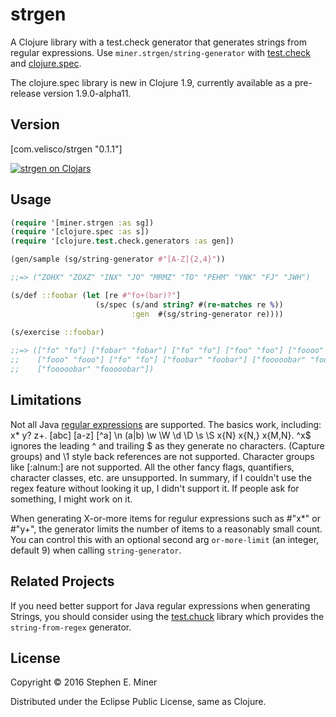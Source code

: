 # strgen

A Clojure library with a test.check generator that generates strings from regular
expressions.  Use `miner.strgen/string-generator` with [test.check][tc] and [clojure.spec][cs].  

The clojure.spec library is new in Clojure 1.9, currently available as a pre-release version
1.9.0-alpha11.

[tc]: https://github.com/clojure/test.check "test.check"
[cs]: http://clojure.org/guides/spec

## Version

\[com.velisco/strgen "0.1.1"]

[![strgen on Clojars][shield]][st]

[latest]: https://clojars.org/com.velisco/strgen/latest-version.svg "strgen on Clojars"
[shield]: https://img.shields.io/clojars/v/com.velisco/strgen.svg "strgen on Clojars"
[st]: https://clojars.org/com.velisco/strgen "strgen on Clojars"


## Usage

```clojure
(require '[miner.strgen :as sg])
(require '[clojure.spec :as s])
(require '[clojure.test.check.generators :as gen])

(gen/sample (sg/string-generator #"[A-Z]{2,4}"))

;;=> ("ZOHX" "ZOXZ" "INX" "JO" "MRMZ" "TO" "PEHM" "YNK" "FJ" "JWH")

(s/def ::foobar (let [re #"fo+(bar)?"] 
                   (s/spec (s/and string? #(re-matches re %))
                           :gen  #(sg/string-generator re))))
						   
(s/exercise ::foobar)

;;=> (["fo" "fo"] ["fobar" "fobar"] ["fo" "fo"] ["foo" "foo"] ["foooo" "foooo"] 
;;    ["fooo" "fooo"] ["fo" "fo"] ["foobar" "foobar"] ["fooooobar" "fooooobar"] 
;;    ["fooooobar" "fooooobar"])

```
 
## Limitations

Not all Java [regular expressions][re] are supported.  The basics work, including:
x* y? z+. [abc] [a-z] [^a] \n (a|b) \w \W \d \D \s \S x{N} x{N,} x{M,N}.  ^x$ ignores the leading
^ and trailing $ as they generate no characters.  (Capture groups) and \1 style back
references are not supported.  Character groups like [:alnum:] are not supported.  All the
other fancy flags, quantifiers, character classes, etc. are unsupported.  In summary, if I
couldn't use the regex feature without looking it up, I didn't support it.  If people ask
for something, I might work on it.

[re]: http://en.wikipedia.org/wiki/Regular_expression

When generating X-or-more items for regulur expressions such as #"x*" or #"y+", the
generator limits the number of items to a reasonably small count.  You can control this with
an optional second arg `or-more-limit` (an integer, default 9) when calling
`string-generator`.


## Related Projects

If you need better support for Java regular expressions when generating Strings, you should
consider using the [test.chuck][chuck] library which provides the `string-from-regex`
generator.

[chuck]: https://github.com/gfredericks/test.chuck "test.chuck"


## License

Copyright © 2016 Stephen E. Miner

Distributed under the Eclipse Public License, same as Clojure.

